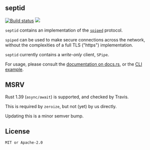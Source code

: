 ## septid

[![Build status](https://api.travis-ci.org/FauxFaux/septid.png)](https://travis-ci.org/FauxFaux/septid)
[![](https://img.shields.io/crates/v/septid.svg)](https://crates.io/crates/septid)

`septid` contains an implementation of the [`spiped`](https://www.tarsnap.com/spiped.html) protocol.

`spiped` can be used to make secure connections across the network,
without the complexities of a full TLS ("https") implementation.

`septid` currently contains a *write-only* client, `SPipe`.

For usage, please consult the [documentation on docs.rs](https://docs.rs/septid),
or the [CLI example](examples/write-only.rs).

## MSRV

Rust 1.39 (`async/await`) is supported, and checked by Travis.

This is required by `zeroize`, but not (yet) by us directly.

Updating this is a minor semver bump.

## License

`MIT or Apache-2.0`

